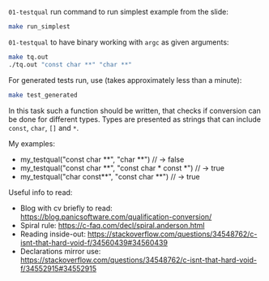 `01-testqual` run command to run simplest example from the slide:

```bash
make run_simplest
```

`01-testqual` to have binary working with `argc` as given arguments:

```bash
make tq.out
./tq.out "const char **" "char **"
```

For generated tests run, use (takes approximately less than a minute):

```bash
make test_generated
```

In this task such a function should be written, that checks if conversion can be done for different types.
Types are presented as strings that can include `const`, `char`, `[]` and `*`.

My examples:
 - my_testqual("const char **", "char **") // -> false
 - my_testqual("const char **", "const char * const *") // -> true
 - my_testqual("char const**", "const char **") // -> true

Useful info to read:
- Blog with cv briefly to read:
    https://blog.panicsoftware.com/qualification-conversion/
- Spiral rule:
    https://c-faq.com/decl/spiral.anderson.html
- Reading inside-out:
    https://stackoverflow.com/questions/34548762/c-isnt-that-hard-void-f/34560439#34560439
- Declarations mirror use:
    https://stackoverflow.com/questions/34548762/c-isnt-that-hard-void-f/34552915#34552915

